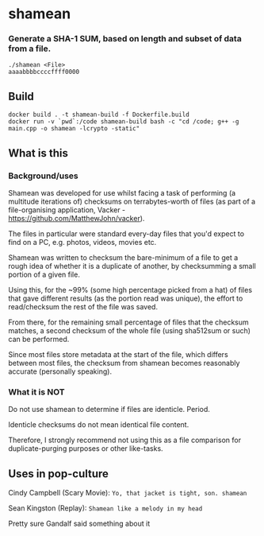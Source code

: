 
# shamean

### Generate a SHA-1 SUM, based on length and subset of data from a file.

    ./shamean <File>
    aaaabbbbccccffff0000

## Build

    docker build . -t shamean-build -f Dockerfile.build
    docker run -v `pwd`:/code shamean-build bash -c "cd /code; g++ -g main.cpp -o shamean -lcrypto -static"

## What is this

### Background/uses

Shamean was developed for use whilst facing a task of performing (a multitude iterations of) checksums on terrabytes-worth of files (as part of a file-organising application, Vacker - https://github.com/MatthewJohn/vacker).

The files in particular were standard every-day files that you'd expect to find on a PC, e.g. photos, videos, movies etc.

Shamean was written to checksum the bare-minimum of a file to get a rough idea of whether it is a duplicate of another, by checksumming a small portion of a given file.

Using this, for the ~99% (some high percentage picked from a hat) of files that gave different results (as the portion read was unique), the effort to read/checksum the rest of the file was saved.

From there, for the remaining small percentage of files that the checksum matches, a second checksum of the whole file (using sha512sum or such) can be performed.

Since most files store metadata at the start of the file, which differs between most files, the checksum from shamean becomes reasonably accurate (personally speaking).


### What it is NOT

Do not use shamean to determine if files are identicle. Period.

Identicle checksums do not mean identical file content.

Therefore, I strongly recommend not using this as a file comparison for duplicate-purging purposes or other like-tasks.


## Uses in pop-culture

Cindy Campbell (Scary Movie): `Yo, that jacket is tight, son. shamean`

Sean Kingston (Replay): `Shamean like a melody in my head`

Pretty sure Gandalf said something about it

